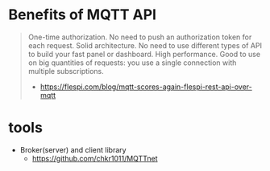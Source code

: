 # Benefits of MQTT API
> One-time authorization. No need to push an authorization token for each request.
> Solid architecture. No need to use different types of API to build your fast panel or dashboard.
> High performance. Good to use on big quantities of requests: you use a single connection with multiple subscriptions.
> - https://flespi.com/blog/mqtt-scores-again-flespi-rest-api-over-mqtt
# tools
- Broker(server) and client library
  - https://github.com/chkr1011/MQTTnet
